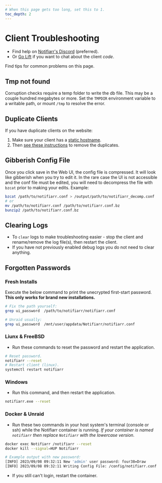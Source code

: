 ```yaml
---
# When this page gets too long, set this to 1.
toc_depth: 2
---
```

# Client Troubleshooting

- Find help on [Notifiarr's Discord](http://notifiarr.com/discord) (preferred).
- Or [Go Lift](https://golift.io/discord) if you want to chat about the client *code*.

Find tips for common problems on this page.

## Tmp not found

Corruption checks require a temp folder to write the db file. This may be a couple hundred megabytes or more.
Set the `TMPDIR` environment variable to a writable path, or mount `/tmp` to resolve the error.

## Duplicate Clients

If you have duplicate clients on the website:

1. Make sure your client has a [static hostname](afterInstall.md#hostname).
1. Then [see these instructions](../../pages/website/clientConfig.md#resolving-duplicate-clients)
    to remove the duplicates.

## Gibberish Config File

Once you click save in the Web UI, the config file is compressed.
It will look like gibberish when you try to edit it.
In the rare case the UI is not accessible and the conf file must be edited,
you will need to decompress the file with `bzcat` prior to making your edits.
Example:

```bash
bzcat /path/to/notifiarr.conf > /output/path/to/notifiarr_decomp.conf
# or
mv /path/to/notifiarr.conf /path/to/notifiarr.conf.bz
bunzip2 /path/to/notifiarr.conf.bz
```

## Clearing Logs

- To `clear` logs to make troubleshooting easier - stop the client
  and rename/remove the log file(s), then restart the client.
- If you have not previously enabled debug logs you do not need to clear anything.

## Forgotten Passwords

### Fresh Installs

Execute the below command to print the unecrypted first-start password.
**This only works for brand new installations.**

```bash
# Fix the path yourself:
grep ui_password  /path/to/notifiarr/notifiarr.conf

# Unraid usually:
grep ui_password  /mnt/user/appdata/Notifiarr/notifiarr.conf
```

### Liunx & FreeBSD

- Run these commands to reset the password and restart the application.

```bash
# Reset password.
notifiarr --reset
# Restart client (linux).
systemctl restart notifiarr
```

### Windows

- Run this command, and then restart the application.

```bash
notifiarr.exe --reset
```

### Docker & Unraid

- Run these two commands in your host system's terminal (console or ssh) while the Notifiarr container is running.
   *If your container is named `notifiarr` then replace `Notifiarr` with the lowercase version.*

```bash
docker exec Notifiarr /notifiarr --reset
docker kill --signal=HUP Notifiarr
```

```bash
# Example output with new password:
[INFO] 2023/09/08 09:32:11 New 'admin' user password: four38=Draw
[INFO] 2023/09/08 09:32:11 Writing Config File: /config/notifiarr.conf
```

- If you still can't login, restart the container.
